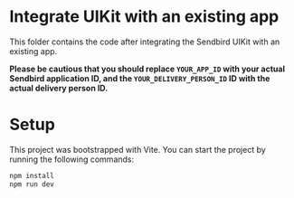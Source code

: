 # Integrate UIKit with an existing app

This folder contains the code after integrating the Sendbird UIKit with an existing app.

**Please be cautious that you should replace `YOUR_APP_ID` with your actual Sendbird application ID,
and the `YOUR_DELIVERY_PERSON_ID` ID with the actual delivery person ID.**

# Setup
This project was bootstrapped with Vite.
You can start the project by running the following commands:
```bash
npm install
npm run dev
```
